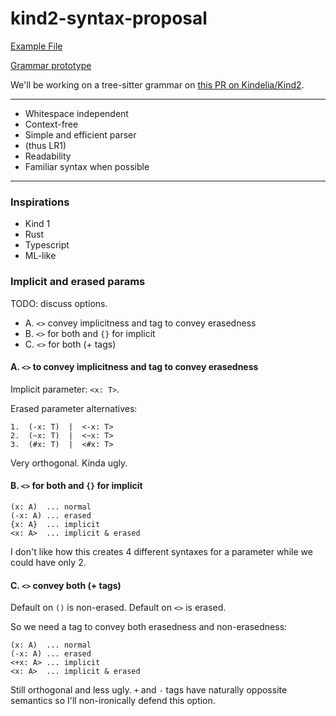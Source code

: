 # kind2-syntax-proposal

[Example File](./example.kind2)

[Grammar prototype](./ebnf.txt)

We'll be working on a tree-sitter grammar on [this PR on Kindelia/Kind2](https://github.com/Kindelia/Kind2/pull/20).

---

- Whitespace independent
- Context-free
- Simple and efficient parser
- (thus LR1)
- Readability
- Familiar syntax when possible

---

### Inspirations

- Kind 1
- Rust
- Typescript
- ML-like

### Implicit and erased params

TODO: discuss options.

- A. `<>` convey implicitness and tag to convey erasedness
- B. `<>` for both and `{}` for implicit
- C. `<>` for both (+ tags)

#### A. `<>` to convey implicitness and tag to convey erasedness

Implicit parameter: `<x: T>`.

Erased parameter alternatives:
```
1.  (-x: T)  |  <-x: T> 
2.  (~x: T)  |  <~x: T> 
3.  (#x: T)  |  <#x: T>
```

Very orthogonal. Kinda ugly.

#### B. `<>` for both and `{}` for implicit

```
(x: A)  ... normal
(-x: A) ... erased
{x: A}  ... implicit
<x: A>  ... implicit & erased
```

I don't like how this creates 4 different syntaxes for a parameter while we could have only 2.

#### C. `<>` convey both (+ tags)

Default on `()` is non-erased.
Default on `<>` is erased.

So we need a tag to convey both erasedness and non-erasedness:
```
(x: A)  ... normal
(-x: A) ... erased
<+x: A> ... implicit
<x: A>  ... implicit & erased
```

Still orthogonal and less ugly. `+` and `-` tags have naturally oppossite semantics so I'll non-ironically defend this option.
